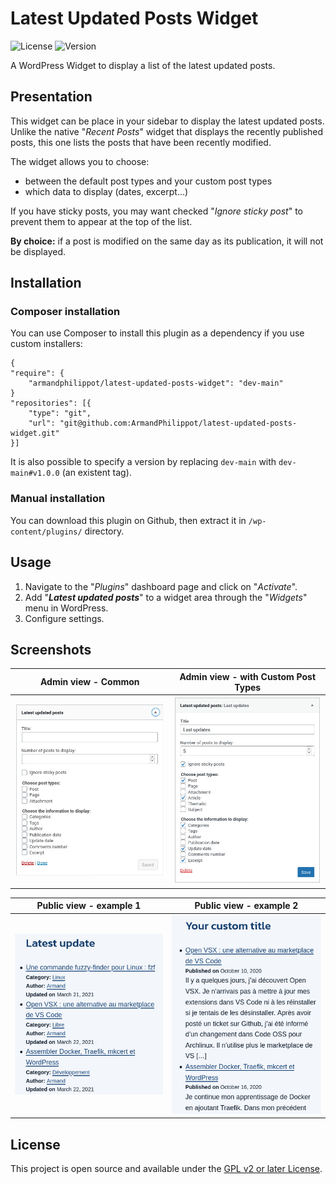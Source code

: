 # Latest Updated Posts Widget

![License](https://img.shields.io/github/license/ArmandPhilippot/latest-updated-posts-widget?color=blue&colorA=4c4f56&label=License&style=flat-square) ![Version](https://img.shields.io/github/package-json/v/ArmandPhilippot/latest-updated-posts-widget?color=blue&colorA=4c4f56&label=Version&style=flat-square)

A WordPress Widget to display a list of the latest updated posts.

## Presentation

This widget can be place in your sidebar to display the latest updated posts. Unlike the native "_Recent Posts_" widget that displays the recently published posts, this one lists the posts that have been recently modified.

The widget allows you to choose:

-   between the default post types and your custom post types
-   which data to display (dates, excerpt...)

If you have sticky posts, you may want checked "_Ignore sticky post_" to prevent them to appear at the top of the list.

**By choice:** if a post is modified on the same day as its publication, it will not be displayed.

## Installation

### Composer installation

You can use Composer to install this plugin as a dependency if you use custom installers:

```
{
"require": {
    "armandphilippot/latest-updated-posts-widget": "dev-main"
}
"repositories": [{
    "type": "git",
    "url": "git@github.com:ArmandPhilippot/latest-updated-posts-widget.git"
}]
```

It is also possible to specify a version by replacing `dev-main` with `dev-main#v1.0.0` (an existent tag).

### Manual installation

You can download this plugin on Github, then extract it in `/wp-content/plugins/` directory.

## Usage

1. Navigate to the "_Plugins_" dashboard page and click on "_Activate_".
2. Add "_**Latest updated posts**_" to a widget area through the "_Widgets_" menu in WordPress.
3. Configure settings.

## Screenshots

| Admin view - Common                                        | Admin view - with Custom Post Types                         |
| ---------------------------------------------------------- | ----------------------------------------------------------- |
| ![Admin view 1](assets/img/latest-updated-posts-admin.jpg) | ![Admin view 2](assets/img/latest-updated-posts-admin2.jpg) |

| Public view - example 1                                      | Public view - example 2                                       |
| ------------------------------------------------------------ | ------------------------------------------------------------- |
| ![Public view 1](assets/img/latest-updated-posts-public.jpg) | ![Public view 2](assets/img/latest-updated-posts-public2.jpg) |

## License

This project is open source and available under the [GPL v2 or later License](https://github.com/ArmandPhilippot/latest-updated-posts-widget/blob/master/LICENSE).
